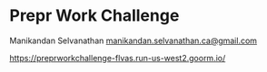 # Prepr Work Challenge
Manikandan Selvanathan
manikandan.selvanathan.ca@gmail.com

https://preprworkchallenge-flvas.run-us-west2.goorm.io/